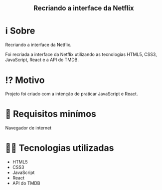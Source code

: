 <center><h2><strong>Recriando a interface da Netflix</strong></h2></center>

<h1>ℹ️ Sobre</h1>

<p>Recriando a interface da Netflix.

Foi recriada a interface da Netflix utilizando as tecnologias HTML5, CSS3, JavaScript, React e a API do TMDB.</p>

<h1>⁉️ Motivo</h1>

<p>Projeto foi criado com a intenção de praticar JavaScript e React.</p>

<h1>🌱 Requisitos minímos</h1>

<p>Navegador de internet</p>

<h1>👨‍💻 Tecnologias utilizadas</h1>

+ HTML5
+ CSS3
+ JavaScript
+ React
+ API do TMDB
